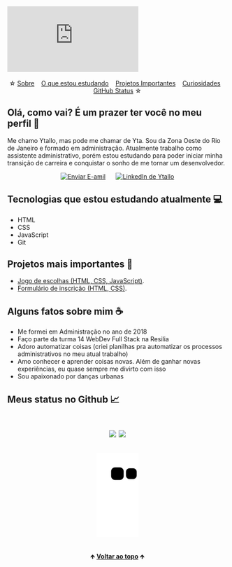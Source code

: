 <div>
 
![banner do perfil](https://www.ignboards.com/proxy.php?image=https%3A%2F%2Fi.imgur.com%2FX2mgz1R.gif&hash=4e9b3104256f78ddd0b6109373460647)
 
</div>
  
<div id="inicio" align="center">
&#9734;&nbsp;<a href="#sobre">Sobre</a>&nbsp;&nbsp;&nbsp;
<a href="#aprendizado">O que estou estudando</a>&nbsp;&nbsp;&nbsp;
<a href="#projetos">Projetos Importantes</a>&nbsp;&nbsp;&nbsp;
<a href="#curiosidades">Curiosidades</a>&nbsp;&nbsp;&nbsp;
<a href="#status">GitHub Status</a>&nbsp;&#9734;
</div>
  
<h2 id="sobre"> Olá, como vai? É um prazer ter você no meu perfil 👋 </h2>

Me chamo Ytallo, mas pode me chamar de Yta. Sou da Zona Oeste do Rio de Janeiro e formado em administração. Atualmente trabalho como assistente administrativo, porém estou estudando para poder iniciar minha transição de carreira e conquistar o sonho de me tornar um desenvolvedor.

<div align="center">
  <a href="mailto:ytallobruno@hotmail.com"><img src="https://cdn-icons-png.flaticon.com/512/2525/2525737.png" height="40em" title="Enviar E-amil"></a>
    &nbsp;&nbsp;&nbsp;&nbsp;
  <a href="https://www.linkedin.com/in/ytallobruno/" target="_blank"><img src="https://cdn-icons-png.flaticon.com/512/145/145807.png" height="40em" title="LinkedIn de Ytallo"></a>
 
</div>

<h2 id="aprendizado"> Tecnologias que estou estudando atualmente 💻 </h2>

- HTML
- CSS
- JavaScript
- Git

<h2 id="projetos">  Projetos mais importantes 📌 </h2>

- [Jogo de escolhas (HTML, CSS, JavaScript)](https://github.com/ytallobruno/projetofinalmodulo1resilia).
- [Formulário de inscrição (HTML, CSS)](https://github.com/ytallobruno/primeiroformulario).

<h2 id="curiosidades">  Alguns fatos sobre mim ☕ </h2>

- Me formei em Administração no ano de 2018
- Faço parte da turma 14 WebDev Full Stack na Resilia
- Adoro automatizar coisas (criei planilhas pra automatizar os processos administrativos no meu atual trabalho)
- Amo conhecer e aprender coisas novas. Além de ganhar novas experiências, eu quase sempre me divirto com isso
- Sou apaixonado por danças urbanas

<h2 id="status"> Meus status no Github 📈 </h2>
 
<h1 align="center"> 
  <img height="140em" src="https://github-readme-stats.vercel.app/api?username=ytallobruno&show_icons=true&bg_color=red"> <!--[ytallo github stats]-->
  <img height="140em" src="https://github-readme-stats.vercel.app/api/top-langs/?username=ytallobruno&layout=compact&bg_color=red"/> <!--[ytallo github langs]--> 
 
  ![Snake animation](https://github.com/ytallobruno/ytallobruno/blob/output/github-contribution-grid-snake.svg) <!--[cobrinha]-->
</h1>

<div align="center">
  &#129145;&nbsp;<a href="#inicio"><strong>Voltar ao topo</strong></a>&nbsp;&#129145;
</div>
